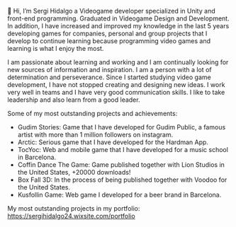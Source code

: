 👋 Hi, I’m Sergi Hidalgo a Videogame developer specialized in Unity and front-end programming. Graduated in Videogame Design and Development. In addition, I have increased and improved my knowledge in the last 5 years developing games for companies, personal and group projects that I develop to continue learning because programming video games and learning is what I enjoy the most.

I am passionate about learning and working and I am continually looking for new sources of information and inspiration.
I am a person with a lot of determination and perseverance. Since I started studying video game development, I have not stopped creating and designing new ideas. I work very well in teams and I have very good communication skills. I like to take leadership and also learn from a good leader.

Some of my most outstanding projects and achievements:
- Gudim Stories: Game that I have developed for Gudim Public, a famous artist with more than 1 million followers on instagram.
- Arctic: Serious game that I have developed for the Hardman App.
- TocYoc: Web and mobile game that I have developed for a music school in Barcelona.
- Coffin Dance The Game: Game published together with Lion Studios in the United States, +20000 downloads!
- Box Fall 3D: In the process of being published together with Voodoo for the United States.
- Kusfollin Game: Web game I developed for a beer brand in Barcelona.

My most outstanding projects in my portfolio: https://sergihidalgo24.wixsite.com/portfolio
